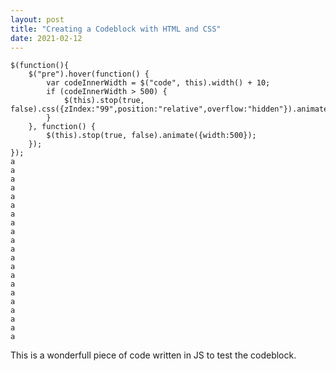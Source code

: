```yaml
---
layout: post
title: "Creating a Codeblock with HTML and CSS"
date: 2021-02-12
---
```


<pre class="prettyprint code"><code>$(function(){
	$("pre").hover(function() {
		var codeInnerWidth = $("code", this).width() + 10;
		if (codeInnerWidth > 500) {
			$(this).stop(true, false).css({zIndex:"99",position:"relative",overflow:"hidden"}).animate({width:codeInnerWidth+"px"});
		}
	}, function() {
		$(this).stop(true, false).animate({width:500});
	});
});
a
a
a
a
a
a
a
a
a
a
a
a
a
a
a
a
a
a
a
a
a</code></pre>

This is a wonderfull piece of code written in JS to test the codeblock.